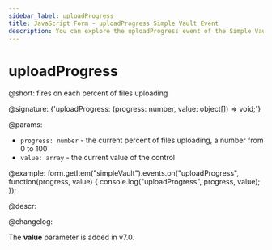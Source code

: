 ```yaml
---
sidebar_label: uploadProgress
title: JavaScript Form - uploadProgress Simple Vault Event 
description: You can explore the uploadProgress event of the Simple Vault control of Form in the documentation of the DHTMLX JavaScript UI library. Browse developer guides and API reference, try out code examples and live demos, and download a free 30-day evaluation version of DHTMLX Suite.
---
```


# uploadProgress

@short: fires on each percent of files uploading

@signature: {'uploadProgress: (progress: number, value: object[]) => void;'}

@params:
- `progress: number` - the current percent of files uploading, a number from 0 to 100
- `value: array` - the current value of the control

@example:
form.getItem("simpleVault").events.on("uploadProgress", function(progress, value) {
    console.log("uploadProgress", progress, value);
});

@descr:

@changelog:

The **value** parameter is added in v7.0.
